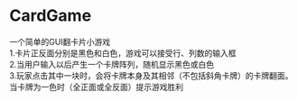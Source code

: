 # CardGame
一个简单的GUI翻卡片小游戏<br>
1.卡片正反面分别是黑色和白色，游戏可以接受行、列数的输入框<br>
2.当用户输入以后产生一个卡牌阵列，随机显示黑色或白色<br>
3.玩家点击其中一块时，会将卡牌本身及其相邻（不包括斜角卡牌）的卡牌翻面。当卡牌为一色时（全正面或全反面）提示游戏胜利<br>
